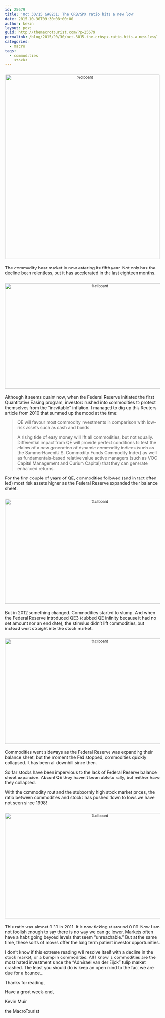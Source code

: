 ```yaml
---
id: 25679
title: 'Oct 30/15 &#8211; The CRB/SPX ratio hits a new low'
date: 2015-10-30T09:30:08+00:00
author: kevin
layout: post
guid: http://themacrotourist.com/?p=25679
permalink: /blog/2015/10/30/oct-3015-the-crbspx-ratio-hits-a-new-low/
categories:
  - macro
tags:
  - commodities
  - stocks
---
```

<div style="width: image width px; font-size: 80%; text-align: center;">
  <a href="http://themacrotourist.com/pictures/CommodityOct3015.png"><img class="size-full wp-image-14271" style="padding-top: 1.0em;padding-bottom: 0.5em;" alt="%cliboard" src="http://themacrotourist.com/pictures/CommodityOct3015.png" width="500" height="600" /></a>
</div>

The commodity bear market is now entering its fifth year. Not only has the decline been relentless, but it has accelerated in the last eighteen months.

<div style="width: image width px; font-size: 80%; text-align: center;">
  <a href="http://themacrotourist.com/pictures/CRBOct3015.png"><img class="size-full wp-image-14271" style="padding-top: 1.0em;padding-bottom: 0.5em;" alt="%cliboard" src="http://themacrotourist.com/pictures/CRBOct3015.png" width="600" height="342" /></a>
</div>

Although it seems quaint now, when the Federal Reserve initiated the first Quantitative Easing program, investors rushed into commodities to protect themselves from the &#8220;inevitable&#8221; inflation. I managed to dig up this Reuters article from 2010 that summed up the mood at the time:

> QE will favour most commodity investments in comparison with low-risk assets such as cash and bonds. 
> 
> A rising tide of easy money will lift all commodities, but not equally. Differential impact from QE will provide perfect conditions to test the claims of a new generation of dynamic commodity indices (such as the SummerHaven/U.S. Commodity Funds Commodity Index) as well as fundamentals-based relative value active managers (such as VOC Capital Management and Curium Capital) that they can generate enhanced returns.

For the first couple of years of QE, commodities followed (and in fact often led) most risk assets higher as the Federal Reserve expanded their balance sheet.

<div style="width: image width px; font-size: 80%; text-align: center;">
  <a href="http://themacrotourist.com/pictures/CRYTwoOct3015.png"><img class="size-full wp-image-14271" style="padding-top: 1.0em;padding-bottom: 0.5em;" alt="%cliboard" src="http://themacrotourist.com/pictures/CRYTwoOct3015.png" width="600" height="342" /></a>
</div>

But in 2012 something changed. Commodities started to slump. And when the Federal Reserve introduced QE3 (dubbed QE infinity because it had no set amount nor an end date), the stimulus didn&#8217;t lift commodities, but instead went straight into the stock market.

<div style="width: image width px; font-size: 80%; text-align: center;">
  <a href="http://themacrotourist.com/pictures/CRYThreeOct3015.png"><img class="size-full wp-image-14271" style="padding-top: 1.0em;padding-bottom: 0.5em;" alt="%cliboard" src="http://themacrotourist.com/pictures/CRYThreeOct3015.png" width="600" height="342" /></a>
</div>

Commodities went sideways as the Federal Reserve was expanding their balance sheet, but the moment the Fed stopped, commodities quickly collapsed. It has been all downhill since then.

So far stocks have been impervious to the lack of Federal Reserve balance sheet expansion. Absent QE they haven&#8217;t been able to rally, but neither have they collapsed.

With the commodity rout and the stubbornly high stock market prices, the ratio between commodities and stocks has pushed down to lows we have not seen since 1998!

<div style="width: image width px; font-size: 80%; text-align: center;">
  <a href="http://themacrotourist.com/pictures/CRBSPYOct3015.png"><img class="size-full wp-image-14271" style="padding-top: 1.0em;padding-bottom: 0.5em;" alt="%cliboard" src="http://themacrotourist.com/pictures/CRBSPYOct3015.png" width="600" height="342" /></a>
</div>

This ratio was almost 0.30 in 2011. It is now ticking at around 0.09. Now I am not foolish enough to say there is no way we can go lower. Markets often have a habit going beyond levels that seem &#8220;unreachable.&#8221; But at the same time, these sorts of moves offer the long term patient investor opportunities. 

I don&#8217;t know if this extreme reading will resolve itself with a decline in the stock market, or a bump in commodities. All I know is commodities are the most hated investment since the &#8220;Admirael van der Eijck&#8221; tulip market crashed. The least you should do is keep an open mind to the fact we are due for a bounce&#8230;

Thanks for reading,
  
Have a great week-end,
  
Kevin Muir
  
the MacroTourist